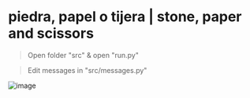 # piedra, papel o tijera | stone, paper and scissors

> Open folder "src" & open "run.py"

> Edit messages in "src/messages.py" 

![image](https://lh3.googleusercontent.com/2kLUSU2E42HOarucEbdw5OqkTaVpNbAAR_2KkljItO6ikqQUcrat8IhkAISiD_x-2_3DJg=s1500)
